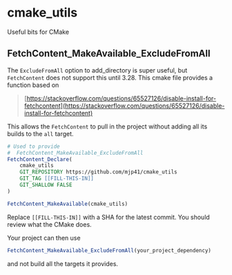 # cmake_utils
Useful bits for CMake

## FetchContent_MakeAvailable_ExcludeFromAll

The `ExcludeFromAll` option to add_directory is super useful, but `FetchContent` does not support this until 3.28.  This cmake file provides a function based on
> [https://stackoverflow.com/questions/65527126/disable-install-for-fetchcontent](https://stackoverflow.com/questions/65527126/disable-install-for-fetchcontent)

This allows the `FetchContent` to pull in the project without adding all its builds to the `all` target.

```cmake
# Used to provide
#  FetchContent_MakeAvailable_ExcludeFromAll
FetchContent_Declare(
    cmake_utils
    GIT_REPOSITORY https://github.com/mjp41/cmake_utils
    GIT_TAG [[FILL-THIS-IN]]  
    GIT_SHALLOW FALSE
)

FetchContent_MakeAvailable(cmake_utils)
```

Replace `[[FILL-THIS-IN]]` with a SHA for the latest commit.  You should review what the CMake does.

Your project can then use 
```cmake
FetchContent_MakeAvailable_ExcludeFromAll(your_project_dependency)
```
and not build all the targets it provides.
